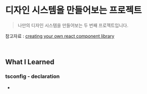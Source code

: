 # 디자인 시스템을 만들어보는 프로젝트

> 나만의 디자인 시스템을 만들어보는 두 번째 프로젝트입니다.

참고자료 : [creating your own react component library](https://blog.harveydelaney.com/creating-your-own-react-component-library/)

<br>

## What I Learned

### tsconfig - declaration

-
